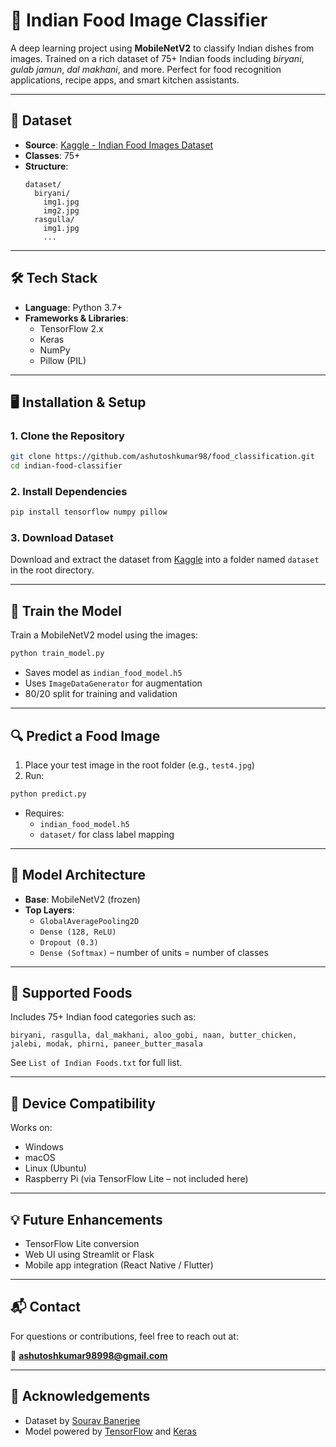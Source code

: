 # 🍛 Indian Food Image Classifier

A deep learning project using **MobileNetV2** to classify Indian dishes from images. Trained on a rich dataset of 75+ Indian foods including *biryani*, *gulab jamun*, *dal makhani*, and more. Perfect for food recognition applications, recipe apps, and smart kitchen assistants.

---

## 📂 Dataset

- **Source**: [Kaggle - Indian Food Images Dataset](https://www.kaggle.com/datasets/iamsouravbanerjee/indian-food-images-dataset)
- **Classes**: 75+
- **Structure**:
  ```
  dataset/
    biryani/
      img1.jpg
      img2.jpg
    rasgulla/
      img1.jpg
      ...
  ```

---

## 🛠️ Tech Stack

- **Language**: Python 3.7+
- **Frameworks & Libraries**:
  - TensorFlow 2.x
  - Keras
  - NumPy
  - Pillow (PIL)

---

## 🖥️ Installation & Setup

### 1. Clone the Repository

```bash
git clone https://github.com/ashutoshkumar98/food_classification.git
cd indian-food-classifier
```

### 2. Install Dependencies

```bash
pip install tensorflow numpy pillow
```

### 3. Download Dataset

Download and extract the dataset from [Kaggle](https://www.kaggle.com/datasets/iamsouravbanerjee/indian-food-images-dataset) into a folder named `dataset` in the root directory.

---

## 🚀 Train the Model

Train a MobileNetV2 model using the images:

```bash
python train_model.py
```

- Saves model as `indian_food_model.h5`
- Uses `ImageDataGenerator` for augmentation
- 80/20 split for training and validation

---

## 🔍 Predict a Food Image

1. Place your test image in the root folder (e.g., `test4.jpg`)
2. Run:

```bash
python predict.py
```

- Requires:
  - `indian_food_model.h5`
  - `dataset/` for class label mapping

---

## 🧠 Model Architecture

- **Base**: MobileNetV2 (frozen)
- **Top Layers**:
  - `GlobalAveragePooling2D`
  - `Dense (128, ReLU)`
  - `Dropout (0.3)`
  - `Dense (Softmax)` – number of units = number of classes

---

## 📜 Supported Foods

Includes 75+ Indian food categories such as:

```
biryani, rasgulla, dal_makhani, aloo_gobi, naan, butter_chicken, jalebi, modak, phirni, paneer_butter_masala
```

See `List of Indian Foods.txt` for full list.

---

## 📱 Device Compatibility

Works on:

- Windows
- macOS
- Linux (Ubuntu)
- Raspberry Pi (via TensorFlow Lite – not included here)

---

## 💡 Future Enhancements

- TensorFlow Lite conversion
- Web UI using Streamlit or Flask
- Mobile app integration (React Native / Flutter)

---

## 📬 Contact

For questions or contributions, feel free to reach out at:

📧 **ashutoshkumar98998@gmail.com**

---

## 🤝 Acknowledgements

- Dataset by [Sourav Banerjee](https://www.kaggle.com/datasets/iamsouravbanerjee/indian-food-images-dataset)
- Model powered by [TensorFlow](https://www.tensorflow.org/) and [Keras](https://keras.io/)
